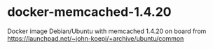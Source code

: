 docker-memcached-1.4.20
=======================

Docker image Debian/Ubuntu with memcached 1.4.20 on board from https://launchpad.net/~john-koepi/+archive/ubuntu/common
